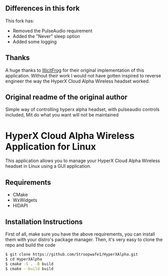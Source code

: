 ## Differences in this fork

This fork has:

- Removed the PulseAudio requirement
- Added the "Never" sleep option
- Added some logging

## Thanks

A huge thanks to [IllicitFrog](https://github.com/IllicitFrog) for their original implementation of this application. Without their work I would not have gotten inspired to reverse engineer the way the HyperX Cloud Alpha Wireless headset worked.

## Original readme of the original author

Simple way of controlling hyperx alpha headset, with pulseaudio controls included, Mit do what you want will not be maintained

# HyperX Cloud Alpha Wireless Application for Linux

This application allows you to manage your HyperX Cloud Alpha Wireless headset in Linux using a GUI application.

## Requirements

- CMake
- WxWidgets
- HIDAPI

## Installation Instructions

First of all, make sure you have the above requirements, you can install them with your distro's package manager.
Then, it's very easy to clone the repo and build the code

```bash
$ git clone https://github.com/Stroopwafe1/HyperXAlpha.git
$ cd HyperXAlpha
$ cmake -S . -B build
$ cmake --build build
```
